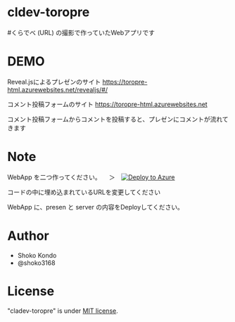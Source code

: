 # cldev-toropre

#くらでべ (URL) の撮影で作っていたWebアプリです


# DEMO

Reveal.jsによるプレゼンのサイト
https://toropre-html.azurewebsites.net/revealjs/#/

コメント投稿フォームのサイト
https://toropre-html.azurewebsites.net

コメント投稿フォームからコメントを投稿すると、プレゼンにコメントが流れてきます

# Note

 WebApp を二つ作ってください。
 　＞　[![Deploy to Azure](https://aka.ms/deploytoazurebutton)](https://portal.azure.com/#create/Microsoft.Template/uri/https%3A%2F%2Fraw.githubusercontent.com%2Fshoko3168%2Fcldev-toropre%2Fazuredeploy.json)

 コードの中に埋め込まれているURLを変更してください

 WebApp に、presen と server の内容をDeployしてください。
 


# Author

* Shoko Kondo
* @shoko3168

# License

"cladev-toropre" is under [MIT license](https://en.wikipedia.org/wiki/MIT_License).
